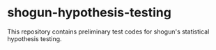 shogun-hypothesis-testing
=========================

This repository contains preliminary test codes for shogun's statistical hypothesis testing.
